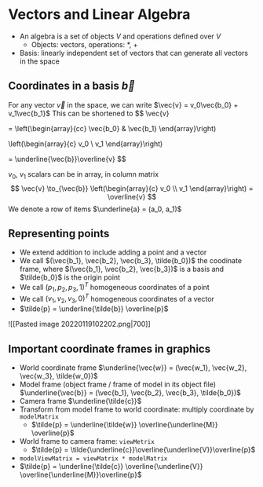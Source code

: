 # Vectors and Linear Algebra
- An algebra is a set of objects $V$ and operations defined over $V$
	- Objects: vectors, operations: \*, +
- Basis: linearly independent set of vectors that can generate all vectors in the space

## Coordinates in a basis $\vec{b}$
For any vector $\vec{v}$ in the space, we can write $\vec{v} = v_0\vec{b_0} + v_1\vec{b_1}$
This can be shortened to
$$
\vec{v}

= \left(\begin{array}{cc}
\vec{b_0} & \vec{b_1}
\end{array}\right)

\left(\begin{array}{c}
v_0 \\
v_1
\end{array}\right)

= \underline{\vec{b}}\overline{v}
$$

$v_0$, $v_1$ scalars can be in array, in column matrix 
$$
\vec{v} \to_{\vec{b}} \left(\begin{array}{c} v_0 \\ v_1 \end{array}\right) = \overline{v}
$$
We denote a row of items $\underline{a} = (a_0, a_1)$

##  Representing points
- We extend addition to include adding a point and a vector
- We call $(\vec{b_1}, \vec{b_2}, \vec{b_3}, \tilde{b_0})$ the coodinate frame, where $(\vec{b_1}, \vec{b_2}, \vec{b_3})$ is a basis and $\tilde{b_0}$ is the origin point
- We call $(p_1, p_2, p_3, 1)^T$ homogeneous coordinates of a point
- We call $(v_1, v_2, v_3, 0)^T$ homogeneous coordinates of a vector
- $\tilde{p} = \underline{\tilde{b}} \overline{p}$

![[Pasted image 20220119102202.png|700]]

## Important coordinate frames in graphics
- World coordinate frame $\underline{\vec{w}} = (\vec{w_1}, \vec{w_2}, \vec{w_3}, \tilde{w_0})$
- Model frame (object frame / frame of  model in its object file) $\underline{\vec{b}} = (\vec{b_1}, \vec{b_2}, \vec{b_3}, \tilde{b_0})$
- Camera frame $\underline{\tilde{c}}$
- Transform from model frame to world coordinate: multiply coordinate by `modelMatrix`
	- $\tilde{p} = \underline{\tilde{w}} \overline{\underline{M}} \overline{p}$
- World frame to camera frame: `viewMetrix`
	- $\tilde{p} = \tilde{\underline{c}}\overline{\underline{V}}\overline{p}$
- `modelViewMatrix = viewMatrix * modelMatrix` 
- $\tilde{p} = \underline{\tilde{c}} \overline{\underline{V}} \overline{\underline{M}}\overline{p}$